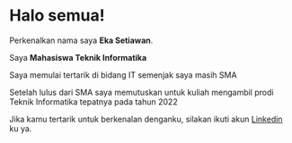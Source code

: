 # Halo semua! 

Perkenalkan nama saya **Eka Setiawan**.<br>

Saya **Mahasiswa Teknik Informatika**<br>

Saya memulai tertarik di bidang IT semenjak saya masih SMA<br>

Setelah lulus dari SMA saya memutuskan untuk kuliah mengambil prodi Teknik Informatika tepatnya pada tahun 2022<br>

Jika kamu tertarik untuk berkenalan denganku, silakan ikuti akun [Linkedin](https://www.linkedin.com/in/eka-setiawan-375045252/) ku ya.

